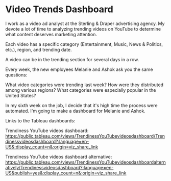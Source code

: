 # Video Trends Dashboard

I work as a video ad analyst at the Sterling & Draper advertising agency. My devote a lot of time to analyzing trending videos on YouTube to determine what content deserves marketing attention.  

Each video has a specific category (Entertainment, Music, News & Politics, etc.), region, and trending date. 

A video can be in the trending section for several days in a row.

Every week, the new employees Melanie and Ashok ask you the same questions:

What video categories were trending last week?
How were they distributed among various regions?
What categories were especially popular in the United States?

In my sixth week on the job, I decide that it's high time the process were automated. I'm going to make a dashboard for Melanie and Ashok.

Links to the Tableau dashboards:

Trendiness YouTube videos dashboard: https://public.tableau.com/views/TrendinessYouTubevideosdashboard/Trendinessvideosdashboard?:language=en-US&:display_count=n&:origin=viz_share_link

Trendiness YouTube videos dashboard alternative: https://public.tableau.com/views/TrendinessYouTubevideosdashboardalternatively/Trendinessvideosdashboard?:language=en-US&publish=yes&:display_count=n&:origin=viz_share_link
